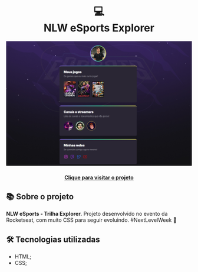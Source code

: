 <h1 align="center">
  💻<br>NLW eSports Explorer
</h1>

<div align="center">
  <img src="./assets/project-image.png" alt="Imagem do projeto NLW eSports Explorer" />
</div>

<h4 align="center"><a href="https://nlw-esports-explorer-eight.vercel.app/">Clique para visitar o projeto</a></h4>

## 📚 Sobre o projeto

<strong>NLW eSports - Trilha Explorer.</strong> Projeto desenvolvido no evento da Rocketseat, com muito CSS para seguir evoluindo. 
#NextLevelWeek 🚀

## 🛠️ Tecnologias utilizadas

- HTML;
- CSS;
